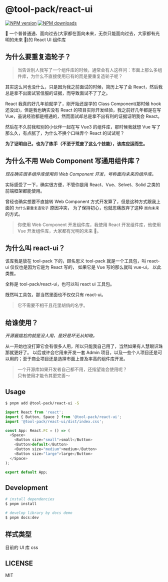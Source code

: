 # @tool-pack/react-ui

[![NPM version](https://img.shields.io/npm/v/@tool-pack/react-ui.svg?style=flat)](https://npmjs.org/package/@tool-pack/react-ui)
[![NPM downloads](http://img.shields.io/npm/dm/@tool-pack/react-ui.svg?style=flat)](https://npmjs.org/package/@tool-pack/react-ui)

🎨 一个普普通通、面向过去(大家都在面向未来，无奈只能面向过去，大家都有光明的未来 🤘)的 React UI 组件库

## 为什么要重复造轮子？

> 当告诉别人我写了一个组件库的时候，通常会有人这样问：市面上那么多组件库，为什么不直接使用已有的而是要重复造轮子呢？

其实这么问也没什么，只是因为我之前面试的时候，简历上写了会 React，然后我总是拿不出面试官信服的证据，而导致面试不了了之。

React 我真的好几年前就学了，刚开始还是学的 Class Component(那时候 hook 还没出)，但是我也确实没有 React 的项目实际开发经验，我之前好几年都是在写
Vue，虽说经验都是相通的，然而面试却总是拿不出有利的证据证明我会 React。

然后在不久前我和别的小伙伴一起在写 Vue3 的组件库，那时候我就想 Vue 写了那么久，有点腻了，为什么不换个口味弄个 React 的试试呢？

**为了证明自己，也为了练手（不至于荒废了这么个技能），该库应运而生。**

## 为什么不用 Web Component 写通用组件库？

_现在确实很多组件库使用的 Web Component 开发，号称面向未来的组件库。_

实际感受了一下，确实很方便，不管你是用 React、Vue、Selvet、Solid 之类的前端框架都能使用。

曾经也确实想要不直接转 Web Component 方式开发算了，但是这种方式跟我上面的 `为什么要重复造轮子` 原因冲突，
为了保持初心，也就忍痛放弃了这种 `面向未来` 的方式。

> 你使用 Web Component 开发组件库，我使用 React 开发组件库，他使用 Vue 开发组件库，大家都有光明的未来 🤘。

## 为什么叫 react-ui？

该库我是放在 tool-pack 下的，顾名思义 tool-pack 就是一个工具包，叫 react-ui 仅仅也是因为它是为 React 写的，
如果它是 Vue 写的那么就叫 vue-ui， 以此类推。

全称是 tool-pack/react-ui，也可以叫 react ui 工具包。

既然叫工具包，那当然里面也不仅仅只有 react-ui。

> 它不需要不相干且花里胡俏的名字。

## 给谁使用？

_开源最尴尬的就是没人用，是好是坏无从知晓。_

从一开始也没打算它会有很多人用，所以只能我自己用了，当然如果有人慧眼识珠那就更好了。
以后或许会它用来开发一套 Admin 项目，以及一些个人项目还是可以用的；至于商业项目还是选择市面上普及率高的组件库开发。

> 一个开源库如果开发者自己都不用，还指望谁会使用呢？  
> 只有使用才能令其更完善～

## Usage

```bash
$ pnpm add @tool-pack/react-ui -S
```

```typescript jsx
import React from 'react';
import { Button, Space } from '@tool-pack/react-ui';
import '@tool-pack/react-ui/dist/index.css';

const App: React.FC = () => (
  <Space>
    <Button size="small">small</Button>
    <Button>default</Button>
    <Button size="medium">medium</Button>
    <Button size="large">large</Button>
  </Space>
);

export default App;
```

## Development

```bash
# install dependencies
$ pnpm install

# develop library by docs demo
$ pnpm docs:dev
```

## 样式类型

目前的 UI 库 css

## LICENSE

MIT
